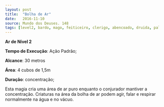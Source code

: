 ```yaml
---
layout: post
title:  "Bolha de Ar"
date:   2016-11-10
source: Mundo dos Deuses. 148
tags: [level2, bardo, mago, feiticeiro, clerigo, abencoado, druida, paladino, ranger, ar, padrao, metros, cubo, concentracao]
---
```


**Ar de Nível 2**

**Tempo de Execução**: Ação Padrão;

**Alcance**: 30 metros

**Área**: 4 cubos de 1,5m

**Duração**: concentração;

Esta magia cria uma área de ar puro enquanto o conjurador mantiver a concentração. Criaturas na área da bolha de ar
podem agir, falar e respirar normalmente na água e no vácuo. 
